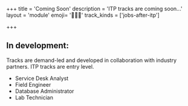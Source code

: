 +++
title = 'Coming Soon'
description = 'ITP tracks are coming soon...'
layout = 'module'
emoji= '👷🏽‍♀️'
track_kinds = ['jobs-after-itp']

+++

## In development:

Tracks are demand-led and developed in collaboration with industry partners. ITP tracks are entry level.

- Service Desk Analyst
- Field Engineer
- Database Administrator
- Lab Technician
